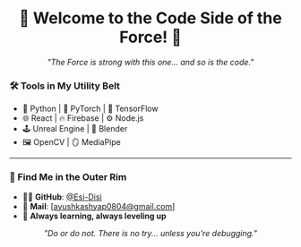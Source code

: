 <!-- README.md -->

<h1 align="center">🚀 Welcome to the Code Side of the Force! 🌌</h1>


<p align="center">
  <em>"The Force is strong with this one... and so is the code."</em>
</p>


### 🛠️ Tools in My Utility Belt

- 🧠 Python | 🤖 PyTorch | 🧬 TensorFlow
- 🌐 React | 🔥 Firebase | ⚙️ Node.js
- 🕹️ Unreal Engine | 🎨 Blender
- 🖼️ OpenCV | 🪞 MediaPipe

---

### 📡 Find Me in the Outer Rim

- 🧑‍🚀 **GitHub**: [@Esi-Disi](https://github.com/Esi-Disi)
- 📸 **Mail**: [ayushkashyap0804@gmail.com]
- 🌌 **Always learning, always leveling up**


<p align="center">
  <em>"Do or do not. There is no try... unless you're debugging."</em>
</p>


